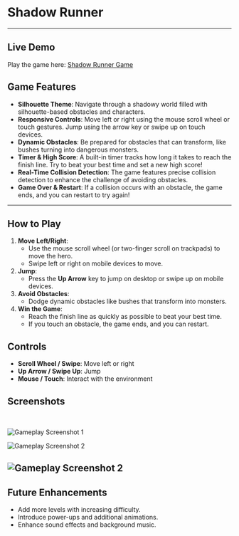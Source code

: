 

# **Shadow Runner**
---
## **Live Demo**

Play the game here: [Shadow Runner Game](https://shadow-game.vercel.app/)


## **Game Features**

- **Silhouette Theme**: Navigate through a shadowy world filled with silhouette-based obstacles and characters.
- **Responsive Controls**: Move left or right using the mouse scroll wheel or touch gestures. Jump using the arrow key or swipe up on touch devices.
- **Dynamic Obstacles**: Be prepared for obstacles that can transform, like bushes turning into dangerous monsters.
- **Timer & High Score**: A built-in timer tracks how long it takes to reach the finish line. Try to beat your best time and set a new high score!
- **Real-Time Collision Detection**: The game features precise collision detection to enhance the challenge of avoiding obstacles.
- **Game Over & Restart**: If a collision occurs with an obstacle, the game ends, and you can restart to try again!

--- 


## **How to Play**

1. **Move Left/Right**: 
   - Use the mouse scroll wheel (or two-finger scroll on trackpads) to move the hero. 
   - Swipe left or right on mobile devices to move.
2. **Jump**:
   - Press the **Up Arrow** key to jump on desktop or swipe up on mobile devices.
3. **Avoid Obstacles**: 
   - Dodge dynamic obstacles like bushes that transform into monsters.
4. **Win the Game**: 
   - Reach the finish line as quickly as possible to beat your best time.
   - If you touch an obstacle, the game ends, and you can restart.

## **Controls**

- **Scroll Wheel / Swipe**: Move left or right
- **Up Arrow / Swipe Up**: Jump
- **Mouse / Touch**: Interact with the environment


## **Screenshots**
&nbsp;

![Gameplay Screenshot 1](images/ss1)
&nbsp;

![Gameplay Screenshot 2](images/ss2)
&nbsp;

![Gameplay Screenshot 2](images/ss2)
 ---
## **Future Enhancements**

- Add more levels with increasing difficulty.
- Introduce power-ups and additional animations.
- Enhance sound effects and background music.

